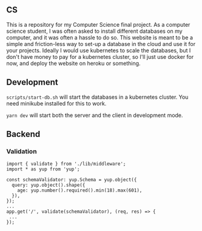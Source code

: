 ## CS

This is a repository for my Computer Science final project.
As a computer science student, I was often asked to install different databases on my computer, and it was often a hassle to do so.
This website is meant to be a simple and friction-less way to set-up a database in the cloud and use it for your projects.
Ideally I would use kubernetes to scale the databases, but I don't have money to pay for a kubernetes cluster, so I'll just use docker for now, and deploy the website on heroku or something.

## Development

`scripts/start-db.sh` will start the databases in a kubernetes cluster. You need minikube installed for this to work.

`yarn dev` will start both the server and the client in development mode.

## Backend

### Validation

```
import { validate } from './lib/middleware';
import * as yup from 'yup';

const schemaValidator: yup.Schema = yup.object({
  query: yup.object().shape({
    age: yup.number().required().min(18).max(601),
  }),
});
...
app.get('/', validate(schemaValidator), (req, res) => {
 ...
});
```
